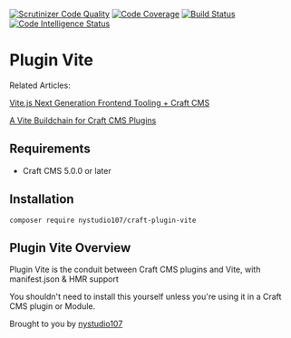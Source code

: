 [![Scrutinizer Code Quality](https://scrutinizer-ci.com/g/nystudio107/craft-plugin-vite/badges/quality-score.png?b=v5)](https://scrutinizer-ci.com/g/nystudio107/craft-plugin-vite/?branch=v5) [![Code Coverage](https://scrutinizer-ci.com/g/nystudio107/craft-plugin-vite/badges/coverage.png?b=v5)](https://scrutinizer-ci.com/g/nystudio107/craft-plugin-vite/?branch=v5) [![Build Status](https://scrutinizer-ci.com/g/nystudio107/craft-plugin-vite/badges/build.png?b=v5)](https://scrutinizer-ci.com/g/nystudio107/craft-plugin-vite/build-status/v5) [![Code Intelligence Status](https://scrutinizer-ci.com/g/nystudio107/craft-plugin-vite/badges/code-intelligence.svg?b=v5)](https://scrutinizer-ci.com/code-intelligence)

# Plugin Vite

Related Articles:

[Vite.js Next Generation Frontend Tooling + Craft CMS](https://nystudio107.com/blog/using-vite-js-next-generation-frontend-tooling-with-craft-cms)

[A Vite Buildchain for Craft CMS Plugins](https://nystudio107.com/blog/a-vite-buildchain-for-craft-cms-plugins)

## Requirements

* Craft CMS 5.0.0 or later

## Installation

```
composer require nystudio107/craft-plugin-vite
```

## Plugin Vite Overview

Plugin Vite is the conduit between Craft CMS plugins and Vite, with manifest.json & HMR support

You shouldn't need to install this yourself unless you're using it in a Craft CMS plugin or Module.

Brought to you by [nystudio107](https://nystudio107.com)
